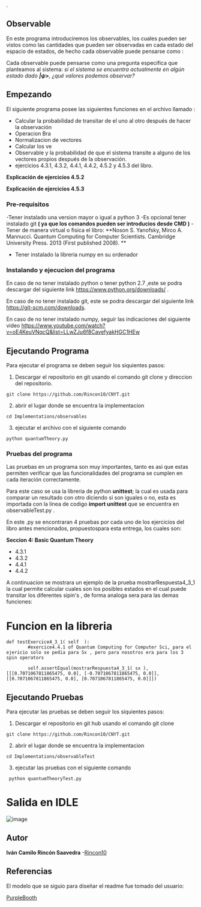 ﻿.
## Observable

En este programa introduciremos los observables, los cuales pueden ser vistos como las cantidades que pueden ser observadas en cada estado del espacio de estados, de hecho cada observable puede pensarse como :

Cada observable puede pensarse como una pregunta específica que planteamos al sistema:
*si el sistema se encuentra actualmente en algún estado dado **|ψ>**, ¿qué valores podemos observar?*




## Empezando
El siguiente programa posee las siguientes funciones en el archivo llamado :

- Calcular la probabilidad de transitar de el uno al otro después de hacer la observación
- Operacion Bra
- Normalizacion de vectores
- Calcular los ve
- Observable y la probabilidad de que el sistema transite a alguno de los vectores propios después de la observación.
- ejercicios 4.3.1, 4.3.2, 4.4.1, 4.4.2,  4.5.2 y 4.5.3 del libro.


**Explicación de ejercicios 4.5.2**


**Explicación de ejercicios 4.5.3**

### Pre-requisitos

-Tener instalado una version mayor o igual a python 3
-Es opcional tener instalado git **( ya que los comandos pueden ser introducios desde CMD )**
-Tener de manera virtual o fisica el libro:
**Noson S. Yanofsky, Mirco A. Mannucci. Quantum Computing for Computer Scientists.
Cambridge University Press. 2013 (First published 2008). **
- Tener instalado la libreria numpy en su ordenador 

### Instalando y ejecucion del programa

En caso de no tener instalado python o tener python 2.7 ,este  se podra descargar del siguiente link 
https://www.python.org/downloads/ .

En caso de no tener instalado git, este  se podra descargar del siguiente link 
https://git-scm.com/downloads.

En caso de no tener instalado numpy, seguir las indicaciones del siguiente video https://www.youtube.com/watch?v=oE4KeuVNqcQ&list=LLwZJu6f8CavefyakHGC1HEw


## Ejecutando Programa 

Para ejecutar el programa se deben seguir los siquientes pasos:

1) Descargar el repositorio en git usando el comando git clone y direccion del repositorio.  
```
git clone https://github.com/Rincon10/CNYT.git
```

2)  abrir el lugar donde se encuentra la implementacion
```
cd Implementations/observables

```
3) ejecutar el archivo con el siguiente comando 

```
python quantumTheory.py
```

### Pruebas del programa 

Las pruebas en un programa son muy importantes, tanto es asi que estas permiten verificar que las funcionalidades del programa se cumplen en cada iteración correctamente.

Para este caso se usa la libreria de python  **unittest**; la cual es usada para comparar un resultado con otro diciendo si son iguales o no, esta es  importada con la linea de codigo **import unittest** que se encuentra en observableTest.py .

En este .py se encontraran 4 pruebas por cada uno de los ejercicios del libro antes mencionados, propuestospara esta entrega, los cuales son:

**Seccion 4:  Basic Quantum Theory**
- 4.3.1
- 4.3.2
- 4.4.1
- 4.4.2

A continuacion se mostrara un ejemplo de la prueba mostrarRespuesta4_3_1 la cual permite calcular cuales son los posibles estados en el cual puede transitar los diferentes sipin's , de forma analoga sera para las demas funciones:

# Funcion en la libreria 
```
def testExercice4_3_1( self  ):
        #exercice4.4.1 of Quantum Computing for Computer Sci, para el ejericio solo se pedia para Sx , pero para nosotros era para los 3 spin operators
        
        self.assertEqual(mostrarRespuesta4_3_1( sx ),[[[0.7071067811865475, 0.0], [-0.7071067811865475, 0.0]], [[0.7071067811865475, 0.0], [0.7071067811865475, 0.0]]])
```




## Ejecutando Pruebas

Para ejecutar las pruebas se deben seguir los siquientes pasos:

1) Descargar el repositorio en git hub usando el comando git clone  
```
git clone https://github.com/Rincon10/CNYT.git
```

2)  abrir el lugar donde se encuentra la implementacion
```
cd Implementations/observableTest

```

3) ejecutar las pruebas  con el siguiente comando 

```
 python quantumTheoryTest.py
```
# Salida en IDLE

![image](https://user-images.githubusercontent.com/53798019/78055834-baae1880-7349-11ea-95a2-7977b1f3d107.png)


## Autor

**Iván Camilo Rincón Saavedra** -[Rincon10](https://github.com/Rincon10)


## Referencias
El modelo que se siguio para diseñar el readme fue tomado del usuario:

[PurpleBooth](https://github.com/PurpleBooth)


